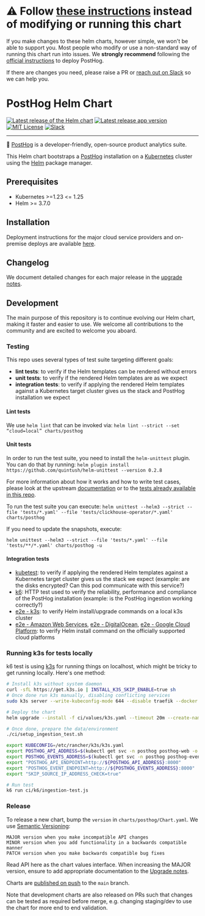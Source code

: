 # ⚠️ Follow [these instructions](https://posthog.com/docs/self-host) instead of modifying or running this chart

If you make changes to these helm charts, however simple, we won't be able to support you. Most people who modify or use a non-standard way of running this chart run into issues. We **strongly recommend** following the [official instructions](https://posthog.com/docs/self-host) to deploy PostHog.

If there are changes you need, please raise a PR or [reach out on Slack](https://posthog.com/slack) so we can help you.

# PostHog Helm Chart

[![Latest release of the Helm chart](https://img.shields.io/badge/dynamic/yaml.svg?label=Helm%20chart%20version&url=https://voarsh2.github.io/posthog-charts-clickhouse/index.yaml&query=$.entries.posthog[:1].version&logo=helm)](https://github.com/voarsh2/charts-clickhouse)
[![Latest release app version](https://img.shields.io/badge/dynamic/yaml.svg?label=App%20version&url=https://voarsh2.github.io/posthog-charts-clickhouse/index.yaml&query=$.entries.posthog[:1].appVersion)](https://github.com/PostHog/posthog)
[![MIT License](https://img.shields.io/badge/License-MIT-red.svg?style=flat-square)](https://opensource.org/licenses/MIT)
[![Slack](https://img.shields.io/badge/PostHog_chat-slack-blue?logo=slack)](https://posthog.com/slack)

-----

🦔 [PostHog](https://posthog.com/) is a developer-friendly, open-source product analytics suite.

This Helm chart bootstraps a [PostHog](https://posthog.com/) installation on a [Kubernetes](http://kubernetes.io) cluster using the [Helm](https://helm.sh) package manager.



## Prerequisites
- Kubernetes >=1.23 <= 1.25
- Helm >= 3.7.0

## Installation
Deployment instructions for the major cloud service providers and on-premise deploys are available [here](https://posthog.com/docs/self-host).

## Changelog
We document detailed changes for each major release in the [upgrade notes](https://posthog.com/docs/self-host/deploy/upgrade-notes).

## Development
The main purpose of this repository is to continue evolving our Helm chart, making it faster and easier to use. We welcome all contributions to the community and are excited to welcome you aboard.

### Testing
This repo uses several types of test suite targeting different goals:

- **lint tests**: to verify if the Helm templates can be rendered without errors
- **unit tests**: to verify if the rendered Helm templates are as we expect
- **integration tests**: to verify if applying the rendered Helm templates against a Kubernetes target cluster gives us the stack and PostHog installation we expect

#### Lint tests
We use `helm lint` that can be invoked via: `helm lint --strict --set “cloud=local” charts/posthog`

#### Unit tests
In order to run the test suite, you need to install the `helm-unittest` plugin. You can do that by running: `helm plugin install https://github.com/quintush/helm-unittest --version 0.2.8`

For more information about how it works and how to write test cases, please look at the upstream [documentation](https://github.com/quintush/helm-unittest/blob/master/README.md) or to the [tests already available in this repo](https://github.com/voarsh2/charts-clickhouse/tree/main/charts/posthog/tests).

To run the test suite you can execute: `helm unittest --helm3 --strict --file 'tests/*.yaml' --file 'tests/clickhouse-operator/*.yaml' charts/posthog`

If you need to update the snapshots, execute:

```
helm unittest --helm3 --strict --file 'tests/*.yaml' --file 'tests/**/*.yaml' charts/posthog -u
```

#### Integration tests
- [kubetest](https://github.com/voarsh2/charts-clickhouse/tree/main/ci/kubetest): to verify if applying the rendered Helm templates against a Kubernetes target cluster gives us the stack we expect (example: are the disks encrypted? Can this pod communicate with this service?)
- [k6](https://github.com/voarsh2/charts-clickhouse/tree/main/ci/k6): HTTP test used to verify the reliability, performance and compliance of the PostHog installation (example: is the PostHog ingestion working correctly?)
- [e2e - k3s](https://github.com/voarsh2/charts-clickhouse/tree/main/.github/workflows/test-helm-chart.yaml): to verify Helm install/upgrade commands on a local k3s cluster
- [e2e - Amazon Web Services](https://github.com/voarsh2/charts-clickhouse/tree/main/.github/workflows/test-amazon-web-services-install.yaml), [e2e - DigitalOcean](https://github.com/voarsh2/charts-clickhouse/tree/main/.github/workflows/test-digitalocean-install.yaml), [e2e - Google Cloud Platform](https://github.com/voarsh2/charts-clickhouse/tree/main/.github/workflows/test-google-cloud-platform-install.yaml): to verify Helm install command on the officially supported cloud platforms


### Running k3s for tests locally

k6 test is using [k3s](https://k3s.io/) for running things on localhost, which might be tricky to get running locally. Here's one method:

```bash
# Install k3s without system daemon
curl -sfL https://get.k3s.io | INSTALL_K3S_SKIP_ENABLE=true sh
# Once done run k3s manually, disabling conflicting services
sudo k3s server --write-kubeconfig-mode 644 --disable traefik --docker --disable-network-policy

# Deploy the chart
helm upgrade --install -f ci/values/k3s.yaml --timeout 20m --create-namespace --namespace posthog posthog ./charts/posthog --wait --wait-for-jobs --debug

# Once done, prepare the data/environment
./ci/setup_ingestion_test.sh

export KUBECONFIG=/etc/rancher/k3s/k3s.yaml
export POSTHOG_API_ADDRESS=$(kubectl get svc -n posthog posthog-web -o jsonpath="{.spec.clusterIP}")
export POSTHOG_EVENTS_ADDRESS=$(kubectl get svc -n posthog posthog-events -o jsonpath="{.spec.clusterIP}")
export "POSTHOG_API_ENDPOINT=http://${POSTHOG_API_ADDRESS}:8000"
export "POSTHOG_EVENT_ENDPOINT=http://${POSTHOG_EVENTS_ADDRESS}:8000"
export "SKIP_SOURCE_IP_ADDRESS_CHECK=true"

# Run test
k6 run ci/k6/ingestion-test.js
```

### Release

To release a new chart, bump the `version` in `charts/posthog/Chart.yaml`. We use [Semantic Versioning](https://semver.org/):

    MAJOR version when you make incompatible API changes
    MINOR version when you add functionality in a backwards compatible manner
    PATCH version when you make backwards compatible bug fixes

Read API here as the chart values interface. When increasing the MAJOR version, ensure to add
appropriate documentation to the [Upgrade notes](https://posthog.com/docs/runbook/upgrade-notes).

Charts are [published on push](https://github.com/voarsh2/charts-clickhouse/blob/main/.github/workflows/release-chart.yml)
to the `main` branch.

Note that development charts are also released on PRs such that changes can be tested as required
before merge, e.g. changing staging/dev to use the chart for more end to end validation.
